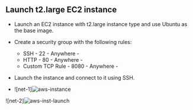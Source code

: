 ## Launch t2.large EC2 instance

- Launch an EC2 instance with t2.large instance type and use Ubuntu as the base image.

- Create a security group with the following rules:
    - SSH - 22 - Anywhere - 
    - HTTP - 80 - Anywhere -
    - Custom TCP Rule - 8080 - Anywhere -

- Launch the instance and connect to it using SSH.

- ![net-1]![aws-instance](https://github.com/snehaldeshmukh9146/ci-cd-dotnet-app-deployment/assets/126494356/f3871dad-1305-4752-8802-9b20065c1ac6)

![net-2]![aws-inst-launch](https://github.com/snehaldeshmukh9146/ci-cd-dotnet-app-deployment/assets/126494356/34fd3246-9b63-4c06-a62a-6375563e7cef)

